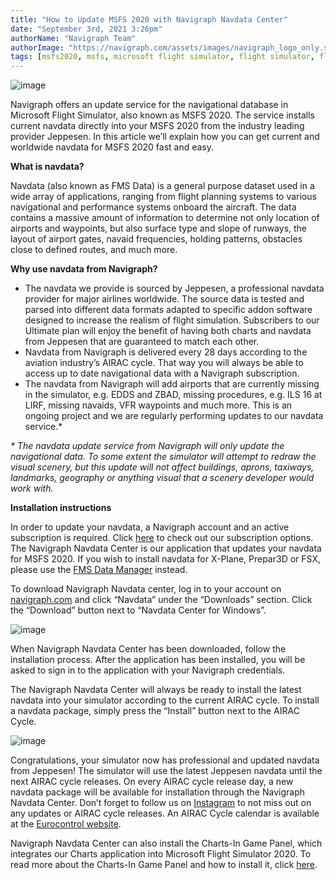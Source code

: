```yaml
---
title: "How to Update MSFS 2020 with Navigraph Navdata Center"
date: "September 3rd, 2021 3:26pm"
authorName: "Navigraph Team"
authorImage: "https://navigraph.com/assets/images/navigraph_logo_only.svg"
tags: [msfs2020, msfs, microsoft flight simulator, flight simulator, flightsim]
---
```


![image](https://64.media.tumblr.com/08c2e110403b15f291d392bfcd0f147c/68a333681e6806a4-03/s540x810/ae971668d90da606301a56195edf2c486ccdce13.png)

Navigraph offers an update service for the navigational database in Microsoft Flight Simulator, also known as MSFS 2020\. The service installs current navdata directly into your MSFS 2020 from the industry leading provider Jeppesen. In this article we’ll explain how you can get current and worldwide navdata for MSFS 2020 fast and easy.  

**What is navdata?** 

Navdata (also known as FMS Data) is a general purpose dataset used in a wide array of applications, ranging from flight planning systems to various navigational and performance systems onboard the aircraft. The data contains a massive amount of information to determine not only location of airports and waypoints, but also surface type and slope of runways, the layout of airport gates, navaid frequencies, holding patterns, obstacles close to defined routes, and much more.  
  
**Why use navdata from Navigraph?**  

* The navdata we provide is sourced by Jeppesen, a professional navdata provider for major airlines worldwide. The source data is tested and parsed into different data formats adapted to specific addon software designed to increase the realism of flight simulation. Subscribers to our Ultimate plan will enjoy the benefit of having both charts and navdata from Jeppesen that are guaranteed to match each other.
* Navdata from Navigraph is delivered every 28 days according to the aviation industry’s AIRAC cycle. That way you will always be able to access up to date navigational data with a Navigraph subscription.
* The navdata from Navigraph will add airports that are currently missing in the simulator, e.g. EDDS and ZBAD, missing procedures, e.g. ILS 16 at LIRF, missing navaids, VFR waypoints and much more. This is an ongoing project and we are regularly performing updates to our navdata service.\*

_\* The navdata update service from Navigraph will only update the navigational data. To some extent the simulator will attempt to redraw the visual scenery, but this update will not affect buildings, aprons, taxiways, landmarks, geography or anything visual that a scenery developer would work with._  

**Installation instructions**

In order to update your navdata, a Navigraph account and an active subscription is required. Click [here](https://navigraph.com/redirect.ashx?url=https%3A%2F%2Fnavigraph.com%2Fproducts%2Fsubscriptions?utm_source=blog&utm_medium=social&utm_content=navigraph_suboptions_link&utm_campaign=navdata_msfs2020) to check out our subscription options. The Navigraph Navdata Center is our application that updates your navdata for MSFS 2020\. If you wish to install navdata for X-Plane, Prepar3D or FSX, please use the [FMS Data Manager](https://navigraph.com/redirect.ashx?url=https%3A%2F%2Fblog.navigraph.com%2Fpost%2F661310357256716288%2Fnavdataoutofdate?utm_source=blog&utm_medium=social&utm_content=blog_fms_dmgr&utm_campaign=navdata_msfs2020) instead. 

To download Navigraph Navdata center, log in to your account on [navigraph.com](https://navigraph.com/redirect.ashx?url=https%3A%2F%2Fnavigraph.com%2Fhome?utm_source=blog&utm_medium=social&utm_content=navigraph_home_link&utm_campaign=navdata_msfs2020) and click “Navdata” under the “Downloads” section. Click the “Download” button next to “Navdata Center for Windows”. 

![image](https://64.media.tumblr.com/2021a3e64104925a08d9a4beaa1d7e6d/68a333681e6806a4-d3/s540x810/88113ada6c478812d01e66d0d63c5ce1573874ff.png)

When Navigraph Navdata Center has been downloaded, follow the installation process. After the application has been installed, you will be asked to sign in to the application with your Navigraph credentials.  
  
The Navigraph Navdata Center will always be ready to install the latest navdata into your simulator according to the current AIRAC cycle. To install a navdata package, simply press the “Install” button next to the AIRAC Cycle.  

![image](https://64.media.tumblr.com/d736526188c302eb9bdf1323e0fd6e2e/68a333681e6806a4-53/s540x810/ddb966a1711c80d17679b4215addfdcc495fe373.png)

Congratulations, your simulator now has professional and updated navdata from Jeppesen! The simulator will use the latest Jeppesen navdata until the next AIRAC cycle releases. On every AIRAC cycle release day, a new navdata package will be available for installation through the Navigraph Navdata Center. Don’t forget to follow us on [Instagram](https://navigraph.com/redirect.ashx?url=https%3A%2F%2Fwww.instagram.com%2Fnavigraph_team%2F?utm_source=blog&utm_medium=social&utm_content=instagram_link&utm_campaign=navdata_msfs2020) to not miss out on any updates or AIRAC cycle releases. An AIRAC Cycle calendar is available at the [Eurocontrol website](https://navigraph.com/redirect.ashx?url=https%3A%2F%2Fwww.nm.eurocontrol.int%2FRAD%2Fcommon%2Fairac_dates.html?utm_source=blog&utm_medium=social&utm_content=eurocontrol_airac_dates_link&utm_campaign=navdata_msfs2020).  
  
Navigraph Navdata Center can also install the Charts-In Game Panel, which integrates our Charts application into Microsoft Flight Simulator 2020\. To read more about the Charts-In Game Panel and how to install it, click [here](https://navigraph.com/redirect.ashx?url=https%3A%2F%2Fblog.navigraph.com%2Fpost%2F661312247950458880%2Fingamepanel?utm_source=blog&utm_medium=social&utm_content=blog_ingamepanel_link&utm_campaign=navdata_msfs2020).